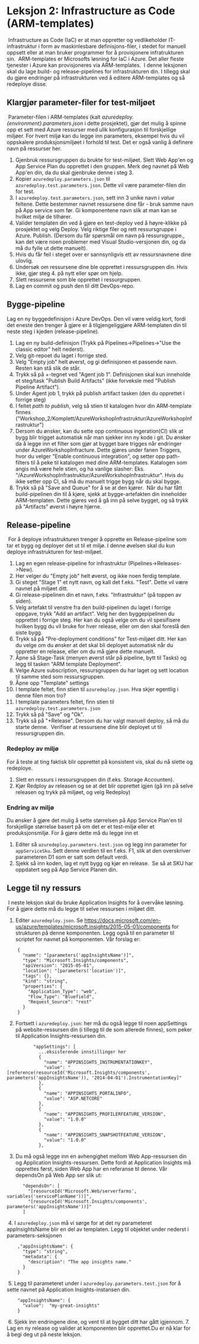 # Leksjon 2: Infrastructure as Code (ARM-templates)
​
Infrastructure as Code (IaC) er at man oppretter og vedlikeholder IT-infrastruktur i form av maskinlesbare definisjons-filer, i stedet
for manuell oppsett eller at man bruker programmer for å provisjonere infratrukturen sin. 
​
ARM-templates er Microsofts løsning for IaC i Azure. Det aller fleste tjenester i Azure kan provisjoneres via ARM-templates.
​
I denne leksjonen skal du lage build- og release-pipelines for infrastrukturen din. I tillegg skal du gjøre endringer på infrastrukturen ved å editere ARM-templates og så redeploye disse.
​
## Klargjør parameter-filer for test-miljøet
​
Parameter-filen i ARM-templates (kalt *azuredeploy.{environment}.parameters.json* i dette prosjektet), gjør det mulig å spinne opp et sett med Azure ressurser med ulik konfigurasjon til forskjellige miljøer. For hvert miljø kan du legge inn parameters, eksempel hvis du vil oppskalere produksjonsmiljøet i forhold til test. Det er også vanlig å definere navn på ressurser her. 
​
1. Gjenbruk ressursgruppen du brukte for test-miljøet. Slett Web App'en og App Service Plan du opprettet i den gruppen. Merk deg navnet på Web App'en din, da du skal gjenbruke denne i steg 3. 
2. Kopier `azuredeploy.parameters.json` til `azuredeploy.test.parameters.json`. Dette vil være parameter-filen din for test.
3. I `azuredeploy.test.parameters.json`, sett inn 3 unike navn i *value* feltene. Dette bestemmer navnet ressursene dine får - bruk samme navn på App service som før. Gi komponentene navn slik at man kan se hvilket miljø de tilhører.
4. Valider templaten din ved å gjøre en test-deploy ved å høyre-klikke på prosjektet og velg Deploy. Velg riktige filer og rett ressursgruppe i Azure. Publish. (Dersom du får spørsmål om navn på ressursgruppe., kan det være noen problemer med Visual Studio-versjonen din, og da må du fylle ut dette manuelt).
5. Hvis du får feil i steget over er sannsynligvis ett av ressursnavnene dine ulovlig.   
6. Undersøk om ressursene dine ble opprettet i ressursgruppen din. Hvis ikke, gjør steg 4. på nytt eller spør om hjelp. 
7. Slett ressursene som ble opprettet i ressurgruppen.
8. Lag en commit og push den til ditt DevOps-repo.
​
## Bygge-pipeline 
Lag en ny byggedefinisjon i Azure DevOps. Den vil være veldig kort, fordi det eneste den trenger å gjøre er å tilgjengeliggjøre ARM-templaten din til neste steg i kjeden (release-pipeline).
​
1. Lag en ny build-definisjon (Trykk på Pipelines->Pipelines->"Use the classic editor" helt nederst).
2. Velg git-repoet du laget i forrige sted.
3. Velg "Empty job" helt øverst, og gi definisjonen et passende navn. Resten kan stå slik de står.
4. Trykk så på +-tegnet ved "Agent job 1". Definisjonen skal kun inneholde et steg/task "Publish Build Artifacts" (ikke forveksle med "Publish Pipeline Artifact").
5. Under Agent job 1, trykk på publish artifact tasken (den du opprettet i forrige steg)
6. I feltet *path to publish*, velg så stien til katalogen hvor din ARM-template finnes
("Workshop_2/Komplett/AzureWorkshopInfrastruktur/AzureWorkshopInfrastruktur")
5. Dersom du ønsker, kan du sette opp continuous ingeration(CI) slik at bygg blir trigget automatisk når man sjekker inn ny kode i git. Du ønsker da å legge inn et filter som gjør at bygget bare trigges når endringer under AzureWorkshopInfracture. Dette gjøres under fanen Triggers, hvor du velger "Enable continuous integration", og setter opp path-filters til å peke til katalogen med dine ARM-templates. Katalogen som angis må være hele stien, og ha vanlige slasher: Eks. "/AzureWorkshopInfrastruktur/AzureWorkshopInfrastruktur". Hvis du ikke setter opp CI, så må du manuelt trigge bygg når du skal bygge.
7. Trykk så på "Save and Queue" for å se at den kjører.
​
Når du har fått build-pipelinen din til å kjøre, sjekk at bygge-artefakten din inneholder ARM-templaten. Dette gjøres ved å gå inn på selve bygget, og så trykk på "Artifacts" øverst i høyre hjørne.
​
## Release-pipeline
​
For å deploye infrastrukturen trenger å opprette en Release-pipeline som tar et bygg og deployer det ut til et miljø. I denne øvelsen skal du kun deploye infrastrukturen for test-miljøet.
​
1. Lag en egen release-pipeline for infrastruktur (Pipelines->Releases->New).
2. Her velger du "Empty job" helt øverst, og ikke noen ferdig template.
3. Gi steget "Stage 1" et nytt navn, og kall det f.eks. "Test". Dette vil være navnet på miljøet ditt.
4. Gi release-pipelinen din et navn, f.eks. "Infrastruktur" (på toppen av siden).
5. Velg artefakt til venstre fra den build-pipelinen du laget i forrige oppgave, trykk "Add an artifact". Velg her den byggepipelinen du opprettet i forrige steg. Her kan du også velge om du vil spesifisere hvilken bygg du vil bruke for hver release, eller om den skal foreslå den siste bygg.
6. Trykk så på "Pre-deployment conditions" for Test-miljøet ditt. Her kan du velge om du ønsker at det skal bli deployet automatisk når du oppretter en release, eller om du må gjøre dette manuelt.
7. Åpne så Stage-Task (menyen øverst står på pipeline, bytt til Tasks) og legg til tasken "ARM template Deployment". 
8. Velge Azure subscription, ressursgruppen du har laget og sett location til samme sted som ressursgruppen.
9. Åpne opp "Template" settings
10. I template feltet, finn stien til `azuredeploy.json`. Hva skjer egentlig i denne filen mon tro?
11. I template parameters feltet, finn stien til `azuredeploy.test.parameters.json`
12. Trykk så på "Save" og "Ok".
13. Trykk så på "+Release". Dersom du har valgt manuell deploy, så må du starte denne.
​
Verifiser at ressursene dine blir deployet ut til ressursgruppen din.
​
### Redeploy av miljø
For å teste at ting faktisk blir opprettet på konsistent vis, skal du nå slette og redeploye.
​
1. Slett en ressurs i ressursgruppen din (f.eks. Storage Accounten).
2. Kjør Redploy av releasen og se at det blir opprettet igjen (gå inn på selve releasen og trykk på miljøet, og velg Redeploy)
​
### Endring av miljø
Du ønsker å gjøre det mulig å sette størrelsen på App Service Plan'en til forskjellige størrelse basert på om det er et test-miljø eller
et produksjonsmiljø. For å gjøre dette må du legge inn et 
​
1. Editer så `azuredeploy.parameters.test.json` og legg inn parameter for `appServiceSku`. Sett denne verdien til en f.eks. F1, slik at den overskriver parameteren D1 som er satt som default verdi.
2. Sjekk så inn koden, lag et nytt bygg og kjør en release.
​
Se så at SKU har oppdatert seg på App Service Planen din.
​
## Legge til ny ressurs
​
I neste leksjon skal du bruke Application Insights for å overvåke løsning. For å gjøre dette må du legge til selve ressursen i miljøet ditt.
​
1. Editer `azuredeploy.json`. Se https://docs.microsoft.com/en-us/azure/templates/microsoft.insights/2015-05-01/components for strukturen på denne komponenten. Legg også til en parameter til scriptet for navnet på komponenten. Vår forslag er: 
```
    {
      "name": "[parameters('appInsightsName')]",
      "type": "Microsoft.Insights/components",
      "apiVersion": "2015-05-01",
      "location": "[parameters('location')]",
      "tags": {},
      "kind": "string",
      "properties": {
        "Application_Type": "web",
        "Flow_Type": "Bluefield",
        "Request_Source": "rest"
      }
    }
```
2. Fortsett i `azuredeploy.json`: her må du også legge til noen appSettings på website-ressursen din (i tillegg til de som allerede finnes), som peker til Application Insights-ressursen din.
```
          "appSettings": [
            ...eksisterende innstillinger her
            {
              "name": "APPINSIGHTS_INSTRUMENTATIONKEY",
              "value": "[reference(resourceId('Microsoft.Insights/components', parameters('appInsightsName')), '2014-04-01').InstrumentationKey]"
            },
            {
              "name": "APPINSIGHTS_PORTALINFO",
              "value": "ASP.NETCORE"
            },
            {
              "name": "APPINSIGHTS_PROFILERFEATURE_VERSION",
              "value": "1.0.0"
            },
            {
              "name": "APPINSIGHTS_SNAPSHOTFEATURE_VERSION",
              "value": "1.0.0"
            },
```
3. Du må også legge inn en avhengighet mellom Web App-ressursen din og Application Insights-ressursen. Dette fordi at Application Insights må opprettes først, siden Web App har en referanse til denne. 
Vår dependsOn på Web App ser slik ut:
```
      "dependsOn": [
        "[resourceId('Microsoft.Web/serverfarms', variables('servicePlanName'))]",
        "[resourceId('Microsoft.Insights/components', parameters('appInsightsName'))]"
      ]
```
​
4. I `azuredeploy.json` må vi sørge for at det ny parameteret appInsightsName blir en del av templaten. Legg til objektet under nederst i parameters-seksjonen
​
```
    ,"appInsightsName": {
      "type": "string",
      "metadata": {
        "description": "The app insights name."
      }
    }
```
​
5. Legg til parameteret under i `azuredeploy.parameters.test.json` for å sette navnet på Application Insights-instansen din.
```
    "appInsightsName": {
      "value":  "my-great-insights" 
    } 
```
​
6. Sjekk inn endringene dine, og vent til at bygget ditt har gått igjennom.
7. Lag en ny release og valider at komponenten blir opprettet. 
​
Du er nå klar for å begi deg ut på neste leksjon.
